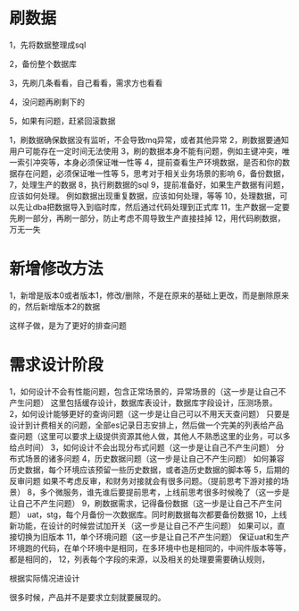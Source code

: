 # 刷数据
1，先将数据整理成sql

2，备份整个数据库

3，先刷几条看看，自己看看，需求方也看看

4，没问题再刷剩下的

5，如果有问题，赶紧回滚数据

1，刷数据确保数据没有监听，不会导致mq异常，或者其他异常
2，刷数据要通知用户可能存在一定时间无法使用
3，刷的数据本身不能有问题，例如主键冲突，唯一索引冲突等，本身必须保证唯一性等
4，提前查看生产环境数据，是否和你的数据存在问题，必须保证唯一性等
5，思考对于相关业务场景的影响
6，备份数据，
7，处理生产的数据
8，执行刷数据的sql
9，提前准备好，如果生产数据有问题，应该如何处理。
  例如数据出现重复数据，应该如何处理，等等
10，处理数据，可以先让dba把数据导入到临时库，然后通过代码处理到正式库
11，生产数据一定要先刷一部分，再刷一部分，防止考虑不周导致生产直接挂掉
12，用代码刷数据，万无一失

# 新增修改方法
1，新增是版本0或者版本1，修改/删除，不是在原来的基础上更改，而是删除原来的，然后新增版本2的数据

这样子做，是为了更好的排查问题

# 需求设计阶段
1，如何设计不会有性能问题，包含正常场景的，异常场景的（这一步是让自己不产生问题）
这里包括缓存设计，数据库表设计，数据库字段设计，压测场景。
2，如何设计能够更好的查询问题（这一步是让自己可以不用天天查问题）
只要是设计到计费相关的问题，全部es记录日志安排上，然后做一个完美的列表给产品查问题（这里可以要求上级提供资源其他人做，其他人不熟悉这里的业务，可以多给点时间）
3，如何设计不会出现分布式问题（这一步是让自己不产生问题）
分布式场景的诸多问题
4，历史数据问题（这一步是让自己不产生问题）
如何兼容历史数据，每个环境应该预留一些历史数据，或者造历史数据的脚本等
5，后期的反审问题
如果不考虑反审，和财务对接就会有很多问题。（提前思考下游对接的场景）
8，多个微服务，谁先谁后要提前思考，上线前思考很多时候晚了（这一步是让自己不产生问题）
9，刷数据需求，记得备份数据（这一步是让自己不产生问题）
uat，stg，每个月备份一次数据库。同时刷数据每次都要备份数据
10，上线新功能，在设计的时候尝试加开关（这一步是让自己不产生问题）
如果可以，直接切换为旧版本
11，单个环境问题（这一步是让自己不产生问题）
保证uat和生产环境跑的代码，在单个环境中是相同，在多环境中也是相同的，中间件版本等等，都是相同的，
12，列表每个字段的来源，以及相关的处理要需要确认规则，

根据实际情况进设计

很多时候，产品并不是要求立刻就要展现的。